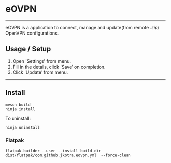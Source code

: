 # eOVPN

---

eOVPN is a application to connect, manage and update(from remote <i>.zip</i>) OpenVPN configurations.

## Usage / Setup

1. Open 'Settings' from menu.
2. Fill in the details, click 'Save' on completion.
3. Click 'Update' from menu.

---

## Install

```
meson build
ninja install
```

To uninstall:
```
ninja uninstall
```

### Flatpak

```
flatpak-builder --user --install build-dir dist/flatpak/com.github.jkotra.eovpn.yml  --force-clean
```